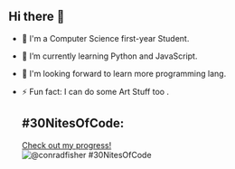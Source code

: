 ## Hi there 👋
- 🍄 I'm a Computer Science first-year Student.
- 🌱 I’m currently learning Python and JavaScript.
- 🎯 I'm looking forward to learn more programming lang.
- ⚡ Fun fact: I can do some Art Stuff too .  



  ## #30NitesOfCode:
  [Check out my progress!](https://www.codedex.io/@conradfisher/30-nites-of-code)  
  ![@conradfisher #30NitesOfCode](https://www.codedex.io/api/petStatus?user=conradfisher)
<!--
**lifeaboutgreatgift/lifeaboutgreatgift** is a ✨ _special_ ✨ repository because its `README.md` (this file) appears on your GitHub profile.

Here are some ideas to get you started:

- 🔭 I’m currently working on ...
- 🌱 I’m currently learning ...
- 👯 I’m looking to collaborate on ...
- 🤔 I’m looking for help with ...
- 💬 Ask me about ...
- 📫 How to reach me: ...
- 😄 Pronouns: ...
- ⚡ Fun fact: ...
-->
